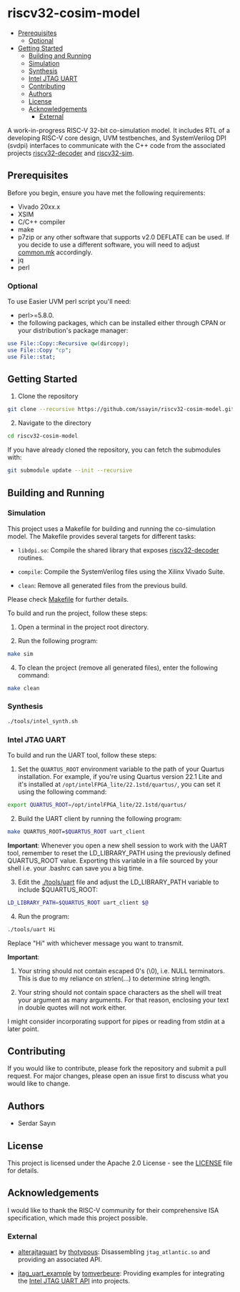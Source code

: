 # riscv32-cosim-model

<!--toc:start-->
- [Prerequisites](#prerequisites)
    - [Optional](#optional)
- [Getting Started](#getting-started)
    - [Building and Running](#building-and-running)
    - [Simulation](#simulation)
    - [Synthesis](#synthesis)
    - [Intel JTAG UART](#intel-jtag-uart)
  - [Contributing](#contributing)
  - [Authors](#authors)
  - [License](#license)
  - [Acknowledgements](#acknowledgements)
    - [External](#external)
<!--toc:end-->

A work-in-progress RISC-V 32-bit co-simulation model. It includes RTL of a developing RISC-V core design, UVM testbenches, and SystemVerilog DPI (svdpi) interfaces to communicate with the C++ code from the associated projects [riscv32-decoder](https://github.com/ssayin/riscv32-decoder.git) and [riscv32-sim](https://github.com/ssayin/riscv32-sim.git).

## Prerequisites

Before you begin, ensure you have met the following requirements: 
- Vivado 20xx.x
- XSIM
- C/C++ compiler
- make
- p7zip or any other software that supports v2.0 DEFLATE can be used. If you decide to use a different software, you will need to adjust [common.mk](config/common.mk) accordingly.
- jq
- perl

### Optional

To use Easier UVM perl script you'll need: 
- perl>=5.8.0.
- the following packages, which can be installed either through CPAN or your distribution's package manager:

```perl
use File::Copy::Recursive qw(dircopy);
use File::Copy "cp";
use File::stat;
```

## Getting Started

1. Clone the repository

```sh
git clone --recursive https://github.com/ssayin/riscv32-cosim-model.git
```

2. Navigate to the directory

```sh
cd riscv32-cosim-model
```

If you have already cloned the repository, you can fetch the submodules with:
```sh
git submodule update --init --recursive
```

## Building and Running

### Simulation

This project uses a Makefile for building and running the co-simulation model. The Makefile provides several targets for different tasks:

- `libdpi.so`: Compile the shared library that exposes [riscv32-decoder](https://github.com/ssayin/riscv32-decoder.git) routines.

- `compile`: Compile the SystemVerilog files using the Xilinx Vivado Suite. 

- `clean`: Remove all generated files from the previous build.

Please check [Makefile](Makefile) for further details.

To build and run the project, follow these steps:

1. Open a terminal in the project root directory.

2. Run the following program:

```sh
make sim
```

4. To clean the project (remove all generated files), enter the following command:

```sh
make clean
```

### Synthesis

```sh
./tools/intel_synth.sh
```

### Intel JTAG UART

To build and run the UART tool, follow these steps:

1. Set the `QUARTUS_ROOT` environment variable to the path of your Quartus installation. For example, if you're using Quartus version 22.1 Lite and it's installed at `/opt/intelFPGA_lite/22.1std/quartus/`, you can set it using the following command:
```sh
export QUARTUS_ROOT=/opt/intelFPGA_lite/22.1std/quartus/
```

2. Build the UART client by running the following program:
```sh 
make QUARTUS_ROOT=$QUARTUS_ROOT uart_client
```
**Important**: Whenever you open a new shell session to work with the UART tool, remember to reset the LD\_LIBRARY\_PATH using the previously defined QUARTUS\_ROOT value. Exporting this variable in a file sourced by your shell i.e. your .bashrc can save you a big time.

3. Edit the [./tools/uart](./tools/uart) file and adjust the LD\_LIBRARY\_PATH variable to include $QUARTUS\_ROOT:
```sh 
LD_LIBRARY_PATH=$QUARTUS_ROOT uart_client $@
```

4. Run the program:
```sh 
./tools/uart Hi
```
Replace "Hi" with whichever message you want to transmit. 

**Important**: 
1. Your string should not contain escaped 0's (\0), i.e. NULL terminators. This is due to my reliance on strlen(...) to determine string length.

2. Your string should not contain space characters as the shell will treat your argument as many arguments. For that reason, enclosing your text in double quotes will not work either.

I might consider incorporating support for pipes or reading from stdin at a later point.

## Contributing

If you would like to contribute, please fork the repository and submit a pull request. For major changes, please open an issue first to discuss what you would like to change.

## Authors
- Serdar Sayın

## License

This project is licensed under the Apache 2.0 License - see the [LICENSE](LICENSE) file for details.

## Acknowledgements

I would like to thank the RISC-V community for their comprehensive ISA specification, which made this project possible.

### External 

- [alterajtaguart](https://github.com/thotypous/alterajtaguart) by [thotypous](https://github.com/thotypous): Disassembling `jtag_atlantic.so` and providing an associated API.

- [jtag_uart_example](https://github.com/tomverbeure/jtag_uart_example) by [tomverbeure](https://github.com/tomverbeure): Providing examples for integrating the [Intel JTAG UART API](https://github.com/thotypous/alterajtaguart) into projects.

